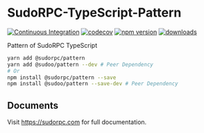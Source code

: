 # SudoRPC-TypeScript-Pattern

[![Continuous Integration](https://github.com/SudoRPC/SudoRPC-TypeScript-Pattern/actions/workflows/ci.yml/badge.svg)](https://github.com/SudoRPC/SudoRPC-TypeScript-Pattern/actions/workflows/ci.yml)
[![codecov](https://codecov.io/gh/SudoRPC/SudoRPC-TypeScript-Pattern/branch/main/graph/badge.svg)](https://codecov.io/gh/SudoRPC/SudoRPC-TypeScript-Pattern)
[![npm version](https://badge.fury.io/js/%40sudorpc%2Fpattern.svg)](https://badge.fury.io/js/%40sudorpc%2Fpattern)
[![downloads](https://img.shields.io/npm/dm/@sudorpc/pattern.svg)](https://www.npmjs.com/package/@sudorpc/pattern)

Pattern of SudoRPC TypeScript

```sh
yarn add @sudorpc/pattern
yarn add @sudoo/pattern --dev # Peer Dependency
# Or
npm install @sudorpc/pattern --save
npm install @sudoo/pattern --save-dev # Peer Dependency
```

## Documents

Visit https://sudorpc.com for full documentation.
